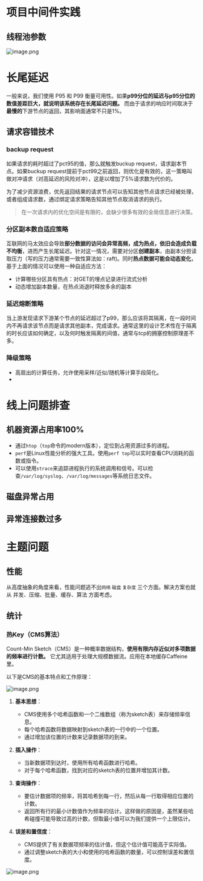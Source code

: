 # 项目中间件实践

## 线程池参数

![image.png](https://s2.loli.net/2023/10/02/iGtZ4dqsnyYIDz5.png)


# 长尾延迟

一般来说，我们使用 P95 和 P99 衡量可用性。如果**p99分位的延迟与p95分位的数值差距巨大，就说明该系统存在长尾延迟问题。** 而由于请求的响应时间取决于**最慢的**下游节点的返回，其影响面通常不只是1%。

## 请求容错技术

### backup request

如果请求的耗时超过了pct95的值，那么就触发buckup request，请求副本节点。如果buckup request提前于pct99之前返回，则优化是有效的，这一策略叫做对冲请求（对高延迟的风险对冲），这是以增加了5%请求数为代价的。

为了减少资源浪费，优先返回结果的请求节点可以告知其他节点请求已经被处理，或者组成请求数，通过绑定请求策略告知其他节点取消请求的执行。

> 在一次请求内的优化空间是有限的，会缺少很多有效的全局信息进行决策。
### 分区副本数自适应策略

互联网的马太效应会导致**部分数据的访问会异常高频，成为热点，依旧会造成负载不均衡**，进而产生长尾延迟。针对这一情况，需要对分区**创建副本**，由副本分担读取压力（写的压力通常需要一致性算法如：raft)。同时**热点数据可能会动态变化**，基于上面的情况可以使用一种自适应方法：
- 计算哪些分区具有热点：对GET的埋点记录进行流式分析
- 动态增加副本数量，在热点消退时释放多余的副本

### 延迟熔断策略

当上游发现请求下游某个节点的延迟超过了p99，那么应该将其隔离，在一段时间内不再请求该节点而是请求其他副本，完成请求。通常这里的设计艺术性在于隔离的时长应该如何确定，以及何时触发隔离的间值，通常与tcp的拥塞控制原理差不多。

### 降级策略

- 高扇出的计算任务，允许使用采样/近似/随机等计算手段简化。
- 


# 线上问题排查

## 机器资源占用率100%

- 通过`htop`（`top`命令的modern版本），定位到占用资源过多的进程。
- `perf`是Linux性能分析的强大工具。使用`perf top`可以实时查看CPU消耗的函数或指令。
- 可以使用`strace`来追踪进程执行的系统调用和信号。可以检查`/var/log/syslog`、`/var/log/messages`等系统日志文件。

## 磁盘异常占用


## 异常连接数过多

# 主题问题

## 性能

从高度抽象的角度来看，性能问题逃不出`网络` `磁盘` `复杂度` 三个方面。解决方案也就从 并发、压缩、批量、缓存、算法 方面考虑。


## 统计

### 热Key（CMS算法）

Count-Min Sketch（CMS）是一种概率数据结构，**使用有限内存近似对多项数据的频率进行计数。** 它尤其适用于处理大规模数据流。应用在本地缓存Caffeine里。

以下是CMS的基本特点和工作原理：

![image.png](https://s2.loli.net/2023/10/13/EX3wONfKlZJa8es.png)


1. **基本思想**：
   - CMS使用多个哈希函数和一个二维数组（称为sketch表）来存储频率信息。
   - 每个哈希函数将数据映射到sketch表的一行中的一个位置。
   - 通过增加该位置的计数来记录数据项的到来。

2. **插入操作**：
   - 当新数据项到达时，使用所有哈希函数进行哈希。
   - 对于每个哈希函数，找到对应的sketch表的位置并增加其计数。

3. **查询操作**：
   - 要估计数据项的频率，将其哈希到每一行，然后从每一行取得相应位置的计数。
   - 返回所有行的最小计数值作为频率的估计。这样做的原因是，虽然某些哈希碰撞可能导致过高的计数，但取最小值可以为我们提供一个上限估计。

4. **误差和置信度**：
   - CMS提供了有关数据项频率的估计值，但这个估计值可能高于实际值。
   - 通过调整sketch表的大小和使用的哈希函数的数量，可以控制误差和置信度。

![image.png](https://s2.loli.net/2023/10/13/NQDvYy29cpVFmIn.png)


